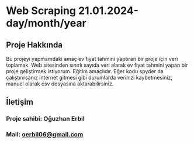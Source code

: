 # Web Scraping 21.01.2024-day/month/year

## Proje Hakkında

Bu projeyi yapmamdaki amaç ev fiyat tahmini yaptıran bir proje için veri toplamak. Web sitesinden sınırlı sayıda veri alarak ev fiyat tahmini yapan bir proje geliştirmek istiyorum. Eğitim amaçlıdır.
Eğer kodu spyder da çalıştırırsanız internet gitmesi gibi durumlarda verinizi kaybetmesiniz, manuel olarak csv dosyasına aktarabilirsiniz.

## İletişim

### Proje sahibi: Oğuzhan Erbil
### Mail: oerbil06@gmail.com

